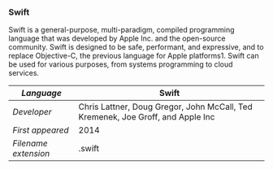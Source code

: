 ### Swift
Swift is a general-purpose, multi-paradigm, compiled programming language that was developed by Apple Inc. and the open-source community. Swift is designed to be safe, performant, and expressive, and to replace Objective-C, the previous language for Apple platforms1. Swift can be used for various purposes, from systems programming to cloud services.

|_Language_|Swift|
|-|-|
|_Developer_|Chris Lattner, Doug Gregor, John McCall, Ted Kremenek, Joe Groff, and Apple Inc|
|_First appeared_|2014|
|_Filename extension_|.swift|